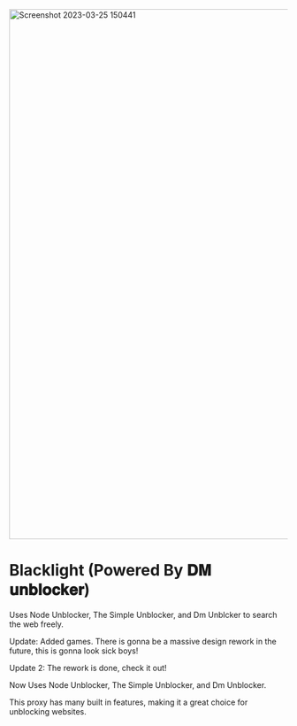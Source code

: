 <img width="958" alt="Screenshot 2023-03-25 150441" src="https://user-images.githubusercontent.com/119009502/227744511-b518c948-c46f-45ae-a905-b7db72daddcd.png">




#  Blacklight (Powered By 𝐃𝐌 𝐮𝐧𝐛𝐥𝐨𝐜𝐤𝐞𝐫)
Uses Node Unblocker, The Simple Unblocker, and Dm Unblcker to search the web freely. 

Update: Added games. There is gonna be a massive design rework in the future, this is gonna look sick boys!

Update 2: The rework is done, check it out!

Now Uses Node Unblocker, The Simple Unblocker, and Dm Unblocker.

This proxy has many built in features, making it a great choice for unblocking websites.

